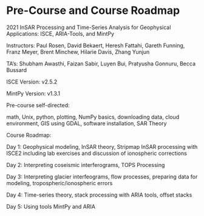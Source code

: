 # Pre-Course and Course Roadmap
2021 InSAR Processing and Time-Series Analysis for Geophysical Applications: ISCE, ARIA-Tools, and MintPy

Instructors: Paul Rosen, David Bekaert, Heresh Fattahi, Gareth Funning, Franz Meyer, Brent Minchew, Hilarie Davis, Zhang Yunjun

TA’s: Shubham Awasthi, Faizan Sabir, Luyen Bui, Pratyusha Gonnuru, Becca Bussard

ISCE Version: v2.5.2

MintPy Version: v1.3.1

Pre-course self-directed: 

math, Unix, python, plotting, NumPy basics, downloading data, cloud environment, GIS using GDAL, software installation, SAR Theory

Course Roadmap:

Day 1: Geophysical modeling, InSAR theory, Stripmap InSAR processing with ISCE2 including lab exercises and discussion of ionospheric corrections

Day 2: Interpreting coseismic interferograms, TOPS Processing

Day 3: Interpreting glacier interfeograms, flow processes, preparing data for modeling, tropospheric/ionospheric errors

Day 4: Time-series theory, stack processing with ARIA tools, offset stacks

Day 5: Using tools MintPy and ARIA
 


